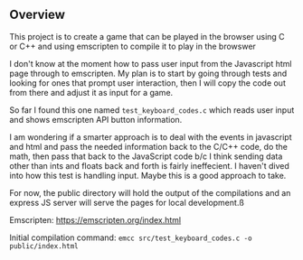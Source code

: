 ## Overview

This project is to create a game that can be played in the browser using C or C++ and using emscripten to compile it to play in the browswer

I don't know at the moment how to pass user input from the Javascript html page through to emscripten.  My plan is to start by going through tests
and looking for ones that prompt user interaction, then I will copy the code out from there and adjust it as input for a game.

So far I found this one named `test_keyboard_codes.c` which reads user input and shows emscripten API button information.

I am wondering if a smarter approach is to deal with the events in javascript and html and pass the needed 
information back to the C/C++ code, do the math, then pass that back to the JavaScript code b/c I think sending data
other than ints and floats back and forth is fairly ineffecient.  I haven't dived into how this test is handling input.
Maybe this is a good approach to take.

For now, the public directory will hold the output of the compilations and an express JS server will serve the pages
for local development.ß


Emscripten: https://emscripten.org/index.html


Initial compilation command: `emcc src/test_keyboard_codes.c -o public/index.html`